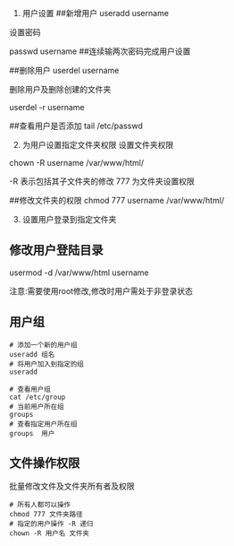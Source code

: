 1. 用户设置
##新增用户
useradd username

设置密码

passwd username
##连续输两次密码完成用户设置

##删除用户
userdel username

删除用户及删除创建的文件夹

userdel -r username

##查看用户是否添加
tail /etc/passwd

2. 为用户设置指定文件夹权限
设置文件夹权限   

chown -R username /var/www/html/

-R 表示包括其子文件夹的修改 777 为文件夹设置权限

##修改文件夹的权限
chmod 777 username /var/www/html/

3. 设置用户登录到指定文件夹
## 修改用户登陆目录

usermod -d /var/www/html username

注意:需要使用root修改,修改时用户需处于非登录状态

## 用户组

```shell
# 添加一个新的用户组
useradd 组名
# 将用户加入到指定的组
useradd 

# 查看用户组
cat /etc/group 
# 当前用户所在组
groups  
# 查看指定用户所在组
groups  用户

```

## 文件操作权限

批量修改文件及文件夹所有者及权限

```shell
# 所有人都可以操作
chmod 777 文件夹路径
# 指定的用户操作 -R 递归
chown -R 用户名 文件夹
```


